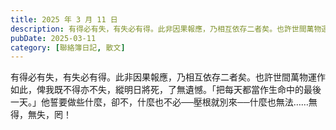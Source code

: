 ```yaml
---
title: 2025 年 3 月 11 日
description: 有得必有失，有失必有得。此非因果報應，乃相互依存二者矣。也許世間萬物運作如此，俾我既不得亦不失，縱明日將死，了無遺憾。「把每天都當作生命中的最後一天。」他誓要做些什麼，卻不，什麼也不必──壓根就別來─……
pubDate: 2025-03-11
category: [聯絡簿日記, 散文]
---
```


有得必有失，有失必有得。此非因果報應，乃相互依存二者矣。也許世間萬物運作如此，俾我既不得亦不失，縱明日將死，了無遺憾。「把每天都當作生命中的最後一天。」他誓要做些什麼，卻不，什麼也不必──壓根就別來──什麼也無法……無得，無失，罔！
